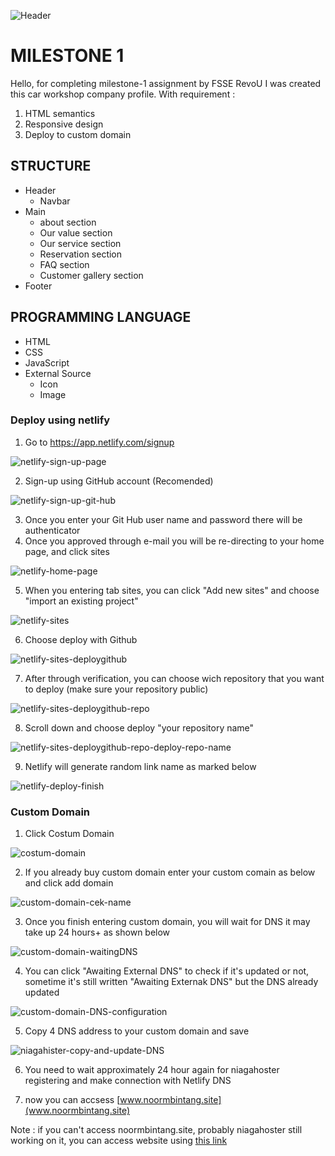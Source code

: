 ![Header](/assets/1.PNG)


# MILESTONE 1 

Hello, for completing milestone-1 assignment by FSSE RevoU I was created this car workshop company profile. With requirement :

1. HTML semantics
2. Responsive design
3. Deploy to custom domain

## STRUCTURE

- Header
    - Navbar
- Main
    - about section
    - Our value section
    - Our service section
    - Reservation section
    - FAQ section
    - Customer gallery section
- Footer

## PROGRAMMING LANGUAGE
- HTML
- CSS
- JavaScript
- External Source
    - Icon
    - Image

### Deploy using netlify

1. Go to https://app.netlify.com/signup

![netlify-sign-up-page](/assets/netlify-sign-up.png)

2. Sign-up using GitHub account (Recomended)

![netlify-sign-up-git-hub](/assets/netlify-sign-up-github.png)

3. Once you enter your Git Hub user name and password there will be authenticator
4. Once you approved through e-mail you will be re-directing to your home page, and click sites

![netlify-home-page](/assets/netlify-home-page.png)

5. When you entering tab sites, you can click "Add new sites" and choose "import an existing project"

![netlify-sites](/assets/netlify-sites2.png)

6. Choose deploy with Github

![netlify-sites-deploygithub](/assets/netlify-sites-deploygithub.png)

7. After through verification, you can choose wich repository that you want to deploy (make sure your repository public)

![netlify-sites-deploygithub-repo](/assets/netlify-sites-deploygithub-repo.png)

8. Scroll down and choose deploy "your repository name"

![netlify-sites-deploygithub-repo-deploy-repo-name](/assets/netlify-sites-deploygithub-repo-deploy-repo-name.png)

9. Netlify will generate random link name as marked below

![netlify-deploy-finish](/assets/netlify-deployed.png)

### Custom Domain

1. Click Costum Domain

![costum-domain](/assets/netlify-custom-domain.png)

2. If you already buy custom domain enter your custom comain as below and click add domain

![custom-domain-cek-name](/assets/netlify-custom-domain-chekname.png)

3. Once you finish entering custom domain, you will wait for DNS it may take up 24 hours+ as shown below

![custom-domain-waitingDNS](/assets/netlify-custom-domain-waitingDNS.png)

4. You can click "Awaiting External DNS" to check if it's updated or not, sometime it's still written "Awaiting Externak DNS" but the DNS already updated

![custom-domain-DNS-configuration](/assets/netlify-custom-domain-DNS-configuration.png)

5. Copy 4 DNS address to your custom domain and save

![niagahister-copy-and-update-DNS](/assets/niagahoster-update-DNS2.png)

6. You need to wait approximately 24 hour again for niagahoster registering and make connection with Netlify DNS

7. now you can accsess [www.noormbintang.site](www.noormbintang.site)


Note : if you can't access noormbintang.site, probably niagahoster still working on it, you can access website using [this link](https://starlights.netlify.app/)




